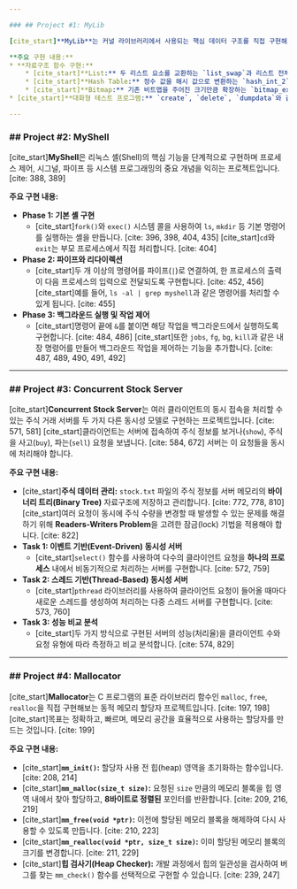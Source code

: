 ```yaml
---

### ## Project #1: MyLib

[cite_start]**MyLib**는 커널 라이브러리에서 사용되는 핵심 데이터 구조를 직접 구현해보는 프로젝트입니다. [cite: 9] [cite_start]이를 통해 C 프로그래밍 기술을 향상시키고, 리스트(list), 해시 테이블(hash table), 비트맵(bitmap)의 내부 동작 원리를 이해하는 것을 목표로 합니다. [cite: 10]

**주요 구현 내용:**
* **자료구조 함수 구현:**
    * [cite_start]**List:** 두 리스트 요소를 교환하는 `list_swap`과 리스트 전체를 무작위로 섞는 `list_shuffle` 함수를 구현합니다. [cite: 54, 55, 61]
    * [cite_start]**Hash Table:** 정수 값을 해시 값으로 변환하는 `hash_int_2` 함수를 직접 설계하고 구현합니다. [cite: 69, 70]
    * [cite_start]**Bitmap:** 기존 비트맵을 주어진 크기만큼 확장하는 `bitmap_expand` 함수를 구현합니다. [cite: 78, 80]
* [cite_start]**대화형 테스트 프로그램:** `create`, `delete`, `dumpdata`와 같은 명령어를 인식하여 위에서 구현한 자료구조들을 생성, 삭제, 출력하는 프로그램을 작성합니다. [cite: 11, 22, 23, 24, 25, 26, 27]

---
```


### ## Project #2: MyShell

[cite_start]**MyShell**은 리눅스 셸(Shell)의 핵심 기능을 단계적으로 구현하며 프로세스 제어, 시그널, 파이프 등 시스템 프로그래밍의 중요 개념을 익히는 프로젝트입니다. [cite: 388, 389]

**주요 구현 내용:**
* **Phase 1: 기본 셸 구현**
    * [cite_start]`fork()`와 `exec()` 시스템 콜을 사용하여 `ls`, `mkdir` 등 기본 명령어를 실행하는 셸을 만듭니다. [cite: 396, 398, 404, 435] [cite_start]`cd`와 `exit`는 부모 프로세스에서 직접 처리합니다. [cite: 404]
* **Phase 2: 파이프와 리다이렉션**
    * [cite_start]두 개 이상의 명령어를 파이프(`|`)로 연결하여, 한 프로세스의 출력이 다음 프로세스의 입력으로 전달되도록 구현합니다. [cite: 452, 456] [cite_start]예를 들어, `ls -al | grep myshell`과 같은 명령어를 처리할 수 있게 됩니다. [cite: 455]
* **Phase 3: 백그라운드 실행 및 작업 제어**
    * [cite_start]명령어 끝에 `&`를 붙이면 해당 작업을 백그라운드에서 실행하도록 구현합니다. [cite: 484, 486] [cite_start]또한 `jobs`, `fg`, `bg`, `kill`과 같은 내장 명령어를 만들어 백그라운드 작업을 제어하는 기능을 추가합니다. [cite: 487, 489, 490, 491, 492]

---

### ## Project #3: Concurrent Stock Server

[cite_start]**Concurrent Stock Server**는 여러 클라이언트의 동시 접속을 처리할 수 있는 주식 거래 서버를 두 가지 다른 동시성 모델로 구현하는 프로젝트입니다. [cite: 571, 581] [cite_start]클라이언트는 서버에 접속하여 주식 정보를 보거나(`show`), 주식을 사고(`buy`), 파는(`sell`) 요청을 보냅니다. [cite: 584, 672] 서버는 이 요청들을 동시에 처리해야 합니다.

**주요 구현 내용:**
* [cite_start]**주식 데이터 관리:** `stock.txt` 파일의 주식 정보를 서버 메모리의 **바이너리 트리(Binary Tree)** 자료구조에 저장하고 관리합니다. [cite: 772, 778, 810] [cite_start]여러 요청이 동시에 주식 수량을 변경할 때 발생할 수 있는 문제를 해결하기 위해 **Readers-Writers Problem**을 고려한 잠금(lock) 기법을 적용해야 합니다. [cite: 822]
* **Task 1: 이벤트 기반(Event-Driven) 동시성 서버**
    * [cite_start]`select()` 함수를 사용하여 다수의 클라이언트 요청을 **하나의 프로세스** 내에서 비동기적으로 처리하는 서버를 구현합니다. [cite: 572, 759]
* **Task 2: 스레드 기반(Thread-Based) 동시성 서버**
    * [cite_start]`pthread` 라이브러리를 사용하여 클라이언트 요청이 들어올 때마다 새로운 스레드를 생성하여 처리하는 다중 스레드 서버를 구현합니다. [cite: 573, 760]
* **Task 3: 성능 비교 분석**
    * [cite_start]두 가지 방식으로 구현된 서버의 성능(처리율)을 클라이언트 수와 요청 유형에 따라 측정하고 비교 분석합니다. [cite: 574, 829]

---

### ## Project #4: Mallocator

[cite_start]**Mallocator**는 C 프로그램의 표준 라이브러리 함수인 `malloc`, `free`, `realloc`을 직접 구현해보는 동적 메모리 할당자 프로젝트입니다. [cite: 197, 198] [cite_start]목표는 정확하고, 빠르며, 메모리 공간을 효율적으로 사용하는 할당자를 만드는 것입니다. [cite: 199]

**주요 구현 내용:**
* [cite_start]**`mm_init()`:** 할당자 사용 전 힙(heap) 영역을 초기화하는 함수입니다. [cite: 208, 214]
* [cite_start]**`mm_malloc(size_t size)`:** 요청된 `size` 만큼의 메모리 블록을 힙 영역 내에서 찾아 할당하고, **8바이트로 정렬된** 포인터를 반환합니다. [cite: 209, 216, 219]
* [cite_start]**`mm_free(void *ptr)`:** 이전에 할당된 메모리 블록을 해제하여 다시 사용할 수 있도록 만듭니다. [cite: 210, 223]
* [cite_start]**`mm_realloc(void *ptr, size_t size)`:** 이미 할당된 메모리 블록의 크기를 변경합니다. [cite: 211, 229]
* [cite_start]**힙 검사기(Heap Checker):** 개발 과정에서 힙의 일관성을 검사하여 버그를 찾는 `mm_check()` 함수를 선택적으로 구현할 수 있습니다. [cite: 239, 247]
